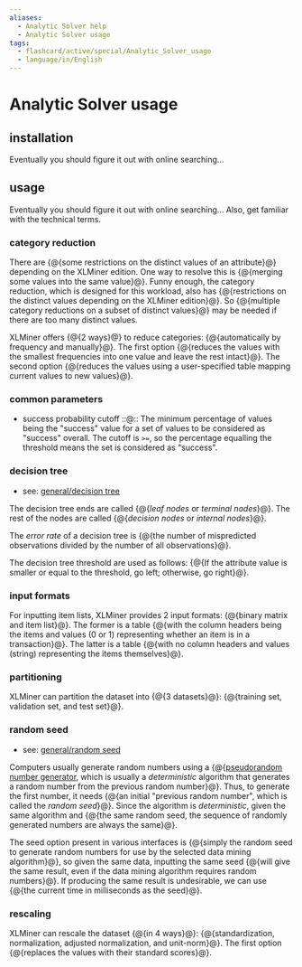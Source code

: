 ```yaml
---
aliases:
  - Analytic Solver help
  - Analytic Solver usage
tags:
  - flashcard/active/special/Analytic_Solver_usage
  - language/in/English
---
```


# Analytic Solver usage

## installation

Eventually you should figure it out with online searching...

## usage

Eventually you should figure it out with online searching... Also, get familiar with the technical terms.

### category reduction

There are {@{some restrictions on the distinct values of an attribute}@} depending on the XLMiner edition. One way to resolve this is {@{merging some values into the same value}@}. Funny enough, the category reduction, which is designed for this workload, also has {@{restrictions on the distinct values depending on the XLMiner edition}@}. So {@{multiple category reductions on a subset of distinct values}@} may be needed if there are too many distinct values. <!--SR:!2025-09-04,345,355!2025-09-23,364,355!2025-10-14,379,355!2025-05-26,266,335-->

XLMiner offers {@{2 ways}@} to reduce categories: {@{automatically by frequency and manually}@}. The first option {@{reduces the values with the smallest frequencies into one value and leave the rest intact}@}. The second option {@{reduces the values using a user-specified table mapping current values to new values}@}. <!--SR:!2025-09-08,349,355!2025-04-02,225,335!2025-07-01,274,335!2025-06-17,265,335-->

### common parameters

- success probability cutoff ::@:: The minimum percentage of values being the "success" value for a set of values to be considered as "success" overall. The cutoff is `>=`, so the percentage equalling the threshold means the set is considered as "success". <!--SR:!2025-06-20,269,335!2026-12-07,692,335-->

### decision tree

- see: [general/decision tree](../general/decision%20tree.md)

The decision tree ends are called {@{_leaf nodes_ or _terminal nodes_}@}. The rest of the nodes are called {@{_decision nodes_ or _internal nodes_}@}. <!--SR:!2026-10-24,704,330!2026-04-05,533,310-->

The _error rate_ of a decision tree is {@{the number of mispredicted observations divided by the number of all observations}@}. <!--SR:!2025-03-30,252,290-->

The decision tree threshold are used as follows: {@{If the attribute value is smaller or equal to the threshold, go left; otherwise, go right}@}. <!--SR:!2025-03-11,126,315-->

### input formats

For inputting item lists, XLMiner provides 2 input formats: {@{binary matrix and item list}@}. The former is a table {@{with the column headers being the items and values (0 or 1) representing whether an item is in a transaction}@}. The latter is a table {@{with no column headers and values (string) representing the items themselves}@}. <!--SR:!2025-09-18,310,295!2025-09-07,348,355!2025-09-18,359,355-->

### partitioning

XLMiner can partition the dataset into {@{3 datasets}@}: {@{training set, validation set, and test set}@}. <!--SR:!2025-09-09,350,355!2025-02-15,183,315-->

### random seed

- see: [general/random seed](../general/random%20seed.md)

Computers usually generate random numbers using a {@{[pseudorandom number generator](../general/pseudorandom%20number%20generator.md), which is usually a _deterministic_ algorithm that generates a random number from the previous random number}@}. Thus, to generate the first number, it needs {@{an initial "previous random number", which is called the _random seed_}@}. Since the algorithm is _deterministic_, given the same algorithm and {@{the same random seed, the sequence of randomly generated numbers are always the same}@}. <!--SR:!2025-05-16,306,330!2027-01-14,770,330!2026-02-06,486,310-->

The seed option present in various interfaces is {@{simply the random seed to generate random numbers for use by the selected data mining algorithm}@}, so given the same data, inputting the same seed {@{will give the same result, even if the data mining algorithm requires random numbers}@}. If producing the same result is undesirable, we can use {@{the current time in milliseconds as the seed}@}. <!--SR:!2025-09-03,361,290!2026-10-02,688,330!2026-07-05,626,330-->

### rescaling

XLMiner can rescale the dataset {@{in 4 ways}@}: {@{standardization, normalization, adjusted normalization, and unit-norm}@}. The first option {@{replaces the values with their standard scores}@}. <!--SR:!2025-08-26,341,355!2025-06-08,257,335!2025-01-22,163,315-->
